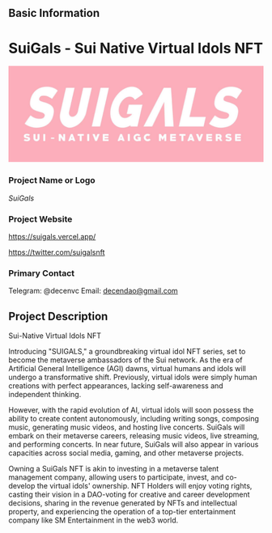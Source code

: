 ## Basic Information

# SuiGals - Sui Native Virtual Idols NFT
![](https://github.com/decendao/SuiGals-Deploy/blob/main/banner.jpg)

### Project Name or Logo

*SuiGals*


### Project Website

https://suigals.vercel.app/

https://twitter.com/suigalsnft

### Primary Contact

Telegram: @decenvc
Email: decendao@gmail.com


## Project Description 

Sui-Native Virtual Idols NFT

Introducing "SUIGALS," a groundbreaking virtual idol NFT series, set to become the metaverse ambassadors of the Sui network. 
As the era of Artificial General Intelligence (AGI) dawns, virtual humans and idols will undergo a transformative shift. Previously, virtual idols were simply human creations with perfect appearances, lacking self-awareness and independent thinking. 

However, with the rapid evolution of AI, virtual idols will soon possess the ability to create content autonomously, including writing songs, composing music, generating music videos, and hosting live concerts. 
SuiGals will embark on their metaverse careers, releasing music videos, live streaming, and performing concerts. 
In near future, SuiGals will also appear in various capacities across social media, gaming, and other metaverse projects.

Owning a SuiGals NFT is akin to investing in a metaverse talent management company, allowing users to participate, invest, and co-develop the virtual idols' ownership. 
NFT Holders will enjoy voting rights, casting their vision in a DAO-voting for creative and career development decisions, sharing in the revenue generated by NFTs and intellectual property, and experiencing the operation of a top-tier entertainment company like SM Entertainment in the web3 world.

